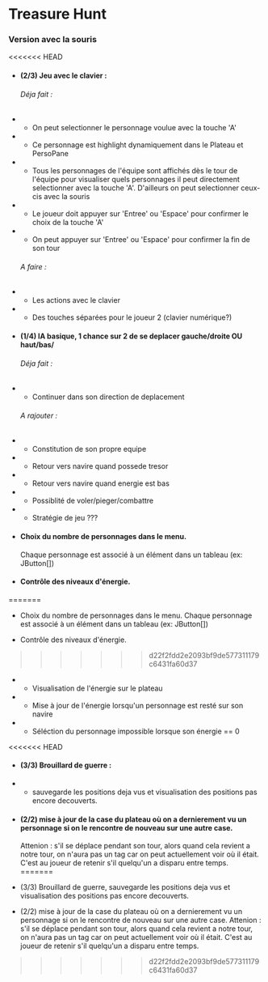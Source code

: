 # Treasure Hunt

### Version avec la souris
<<<<<<< HEAD

 * #### (2/3) Jeu avec le clavier :
   ###### Déja fait :
 * * On peut selectionner le personnage voulue avec la touche 'A'
 * * Ce personnage est highlight dynamiquement dans le Plateau et PersoPane
 * * Tous les personnages de l'équipe sont affichés dès le tour de l'équipe pour visualiser quels personnages
 il peut directement selectionner avec la touche 'A'. D'ailleurs on peut selectionner ceux-cis avec la souris
 * * Le joueur doit appuyer sur 'Entree' ou 'Espace' pour confirmer le choix de la touche 'A'
 * * On peut appuyer sur 'Entree' ou 'Espace' pour confirmer la fin de son tour
   ###### A faire :
 * * Les actions avec le clavier
 * * Des touches séparées pour le joueur 2 (clavier numérique?)
 

 * #### (1/4) IA basique, 1 chance sur 2 de se deplacer gauche/droite OU haut/bas/  
   ###### Déja fait :
* * Continuer dans son direction de deplacement

  ###### A rajouter :
 * * Constitution de son propre equipe
 * * Retour vers navire quand possede tresor
 * * Retour vers navire quand energie est bas
 * * Possiblité de voler/pieger/combattre
 * * Stratégie de jeu ???


 * #### Choix du nombre de personnages dans le menu.
     Chaque personnage est associé à un élément dans
 un tableau (ex: JButton[])
 

 * #### Contrôle des niveaux d'énergie.
=======
 
 * Choix du nombre de personnages dans le menu. Chaque personnage est associé à un élément dans
 un tableau (ex: JButton[])
 
 * Contrôle des niveaux d'énergie.
>>>>>>> d22f2fdd2e2093bf9de577311179c6431fa60d37
 * * Visualisation de l'énergie sur le plateau
 * * Mise à jour de l'énergie lorsqu'un personnage est resté sur son navire
 * * Séléction du personnage impossible lorsque son énergie == 0


<<<<<<< HEAD
 * #### (3/3) Brouillard de guerre :
 * * sauvegarde les positions deja vus et visualisation des positions pas encore decouverts.


 * #### (2/2) mise à jour de la case du plateau où on a dernierement vu un personnage si on le rencontre de nouveau sur une autre case.  
   Attenion : s'il se déplace pendant son tour, alors quand cela revient
 a notre tour, on n'aura pas un tag car on peut actuellement voir où il était. C'est au joueur de retenir
 s'il quelqu'un a disparu entre temps.
=======
 * (3/3) Brouillard de guerre, sauvegarde les positions deja vus et visualisation
 des positions pas encore decouverts.

 * (2/2) mise à jour de la case du plateau où on a dernierement vu un personnage si on le rencontre
 de nouveau sur une autre case. Attenion : s'il se déplace pendant son tour, alors quand cela revient
 a notre tour, on n'aura pas un tag car on peut actuellement voir où il était. C'est au joueur de retenir
 s'il quelqu'un a disparu entre temps.
>>>>>>> d22f2fdd2e2093bf9de577311179c6431fa60d37
